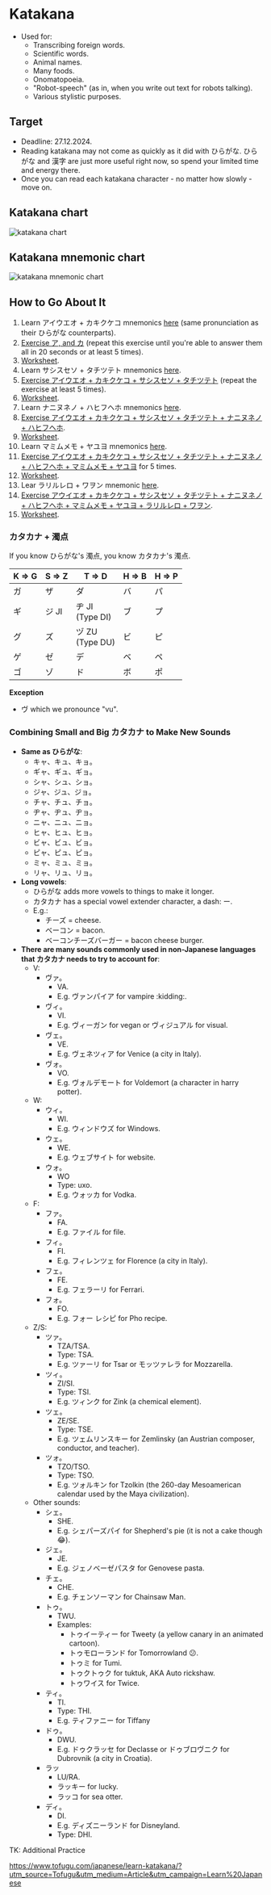 # Katakana

- Used for:
  - Transcribing foreign words.
  - Scientific words.
  - Animal names.
  - Many foods.
  - Onomatopoeia.
  - "Robot-speech" (as in, when you write out text for robots talking).
  - Various stylistic purposes.

## Target

- Deadline: 27.12.2024.
- Reading katakana may not come as quickly as it did with ひらがな. ひらがな and 漢字 are just more useful right now, so spend your limited time and energy there.
- Once you can read each katakana character - no matter how slowly - move on.

## Katakana chart

![katakana chart](./assets/tofugu-katakana-chart.jpg)

## Katakana mnemonic chart

![katakana mnemonic chart](./assets/tofugu-katakana-mnemonic-chart.jpg)

## How to Go About It

1. Learn アイウエオ + カキクケコ mnemonics [here][katakana-mnemonic] (same pronunciation as their ひらがな counterparts).
2. [Exercise ア, and カ][kana-exercise] (repeat this exercise until you're able to answer them all in 20 seconds or at least 5 times).
3. [Worksheet](https://docs.google.com/document/d/1vq600qg-FVbMofnbCNOLFtn5tNiouXx2kTMegnzPqSU/edit?tab=t.0).
4. Learn サシスセソ + タチツテト mnemonics [here][katakana-mnemonic].
5. [Exercise アイウエオ + カキクケコ + サシスセソ + タチツテト][kana-exercise] (repeat the exercise at least 5 times).
6. [Worksheet](https://docs.google.com/document/d/1pxuEjzsey_zkqBxSzgcT1qytGRcjJdx7EEIbMR5uN7w/edit?tab=t.0).
7. Learn ナニヌネノ + ハヒフヘホ mnemonics [here][katakana-mnemonic].
8. [Exercise アイウエオ + カキクケコ + サシスセソ + タチツテト + ナニヌネノ + ハヒフヘホ][kana-exercise].
9. [Worksheet](https://docs.google.com/document/d/1-LJKrZ6b_vy9TA24QF1FS3P6taZMR2TdwbS6V7ixEwQ/edit?tab=t.0).
10. Learn マミムメモ + ヤユヨ mnemonics [here][katakana-mnemonic].
11. [Exercise アイウエオ + カキクケコ + サシスセソ + タチツテト + ナニヌネノ + ハヒフヘホ + マミムメモ + ヤユヨ][kana-exercise] for 5 times.
12. [Worksheet](https://docs.google.com/document/d/1a9dtvUlN-Jyt5UAiD8tAaZWqOhmnQY8mOfBvMjqLhqQ/edit?usp=sharing).
13. Lear ラリルレロ + ワヲン mnemonic [here][katakana-mnemonic].
14. [Exercise アウイエオ + カキクケコ + サシスセソ + タチツテト + ナニヌネノ + ハヒフヘホ + マミムメモ + ヤユヨ + ラリルレロ + ワヲン][kana-exercise].
15. [Worksheet](https://docs.google.com/document/d/1UGzyVHcREJAvFWmwEWfupn0GPY-tOmXXTo0fj69fEy4/edit?tab=t.0).

### カタカナ + 濁点

If you know ひらがな's 濁点, you know カタカナ's 濁点.

| K => G | S => Z | T => D              | H => B | H => P |
| ------ | ------ | ------------------- | ------ | ------ |
| ガ     | ザ     | ダ                  | バ     | パ     |
| ギ     | ジ JI  | ヂ JI<br/>(Type DI) | ブ     | プ     |
| グ     | ズ     | ヅ ZU<br/>(Type DU) | ビ     | ピ     |
| ゲ     | ゼ     | デ                  | ベ     | ペ     |
| ゴ     | ゾ     | ド                  | ボ     | ポ     |

**Exception**

- ヴ which we pronounce "vu".

### Combining Small and Big カタカナ to Make New Sounds

- **Same as ひらがな**:
  - キャ、キュ、キョ。
  - ギャ、ギュ、ギョ。
  - シャ、シュ、ショ。
  - ジャ、ジュ、ジョ。
  - チャ、チュ、チョ。
  - ヂャ、ヂュ、ヂョ。
  - ニャ、ニュ、ニョ。
  - ヒャ、ヒュ、ヒョ。
  - ビャ、ビュ、ビョ。
  - ピャ、ピュ、ピョ。
  - ミャ、ミュ、ミョ。
  - リャ、リュ、リョ。
- **Long vowels**:
  - ひらがな adds more vowels to things to make it longer.
  - カタカナ has a special vowel extender character, a dash: ー.
  - E.g.:
    - チーズ = cheese.
    - ベーコン = bacon.
    - ベーコンチーズバーガー = bacon cheese burger.
- **There are many sounds commonly used in non-Japanese languages that カタカナ needs to try to account for**:
  - V:
    - ヴァ。
      - VA.
      - E.g. ヴァンパイア for vampire :kidding:.
    - ヴィ。
      - VI.
      - E.g. ヴィーガン for vegan or ヴィジュアル for visual.
    - ヴェ。
      - VE.
      - E.g. ヴェネツィア for Venice (a city in Italy).
    - ヴォ。
      - VO.
      - E.g. ヴォルデモート for Voldemort (a character in harry potter).
  - W:
    - ウィ。
      - WI.
      - E.g. ウィンドウズ for Windows.
    - ウェ。
      - WE.
      - E.g. ウェブサイト for website.
    - ウォ。
      - WO
      - Type: uxo.
      - E.g. ウォッカ for Vodka.
  - F:
    - ファ。
      - FA.
      - E.g. ファイル for file.
    - フィ。
      - FI.
      - E.g. フィレンツェ for Florence (a city in Italy).
    - フェ。
      - FE.
      - E.g. フェラーリ for Ferrari.
    - フォ。
      - FO.
      - E.g. フォー レシピ for Pho recipe.
  - Z/S:
    - ツァ。
      - TZA/TSA.
      - Type: TSA.
      - E.g. ツァーリ for Tsar or モッツァレラ for Mozzarella.
    - ツィ。
      - ZI/SI.
      - Type: TSI.
      - E.g. ツィンク for Zink (a chemical element).
    - ツェ。
      - ZE/SE.
      - Type: TSE.
      - E.g. ツェムリンスキー for Zemlinsky (an Austrian composer, conductor, and teacher).
    - ツォ。
      - TZO/TSO.
      - Type: TSO.
      - E.g. ツォルキン for Tzolkin (the 260-day Mesoamerican calendar used by the Maya civilization).
  - Other sounds:
    - シェ。
      - SHE.
      - E.g. シェパーズパイ for Shepherd's pie (it is not a cake though :joy:).
    - ジェ。
      - JE.
      - E.g. ジェノベーゼパスタ for Genovese pasta.
    - チェ。
      - CHE.
      - E.g. チェンソーマン for Chainsaw Man.
    - トゥ。
      - TWU.
      - Examples:
        - トゥイーティー for Tweety (a yellow canary in an animated cartoon).
        - トゥモローランド for Tomorrowland :confused:.
        - トゥミ for Tumi.
        - トゥクトゥク for tuktuk, AKA Auto rickshaw.
        - トゥワイス for Twice.
    - ティ。
      - TI.
      - Type: THI.
      - E.g. ティファニー for Tiffany
    - ドゥ。
      - DWU.
      - E.g. ドゥクラッセ for Declasse or ドゥブロヴニク for Dubrovnik (a city in Croatia).
    - ラッ
      - LU/RA.
      - ラッキー for lucky.
      - ラッコ for sea otter.
    - ディ。
      - DI.
      - E.g. ディズニーランド for Disneyland.
      - Type: DHI.

TK: Additional Practice

https://www.tofugu.com/japanese/learn-katakana/?utm_source=Tofugu&utm_medium=Article&utm_campaign=Learn%20Japanese

[kana-exercise]: https://kana-quiz.tofugu.com/
[katakana-mnemonic]: https://www.tofugu.com/japanese/learn-katakana/?utm_source=Tofugu&utm_medium=Article&utm_campaign=Learn%20Japanese
